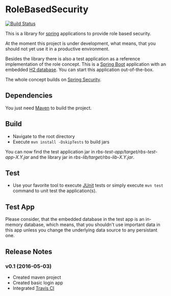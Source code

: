 # RoleBasedSecurity

[![Build Status](https://travis-ci.org/lukaswerner/RoleBasedSecurity.svg?branch=v0.1)](https://travis-ci.org/lukaswerner/RoleBasedSecurity)

This is a library for [spring](https://spring.io/sp) applications to provide role based security.

At the moment this project is under development, what means, that you should
not yet use it in a productive environment.

Besides the library there is also a test application as a reference
implementation of the role concept. This is a [Spring Boot](http://projects.spring.io/spring-boot/) application with an
embedded [H2 database](http://www.h2database.com/html/main.html). You can start this application out-of-the-box.

The whole concept builds on [Spring Security](http://projects.spring.io/spring-security/).

## Dependencies
You just need [Maven](http://maven.apache.org/) to build the project.

## Build
- Navigate to the root directory
- Execute `mvn install -DskipTests` to build jars

You can now find the test application jar in *rbs-test-app/target/rbs-test-app-X.Y.jar*
and the library jar in *rbs-lib/target/rbs-lib-X.Y.jar*.

## Test
- Use your favorite tool to execute [JUnit](http://junit.org/junit4/) tests or
simply execute `mvn test` command to unit test the application(s).

## Test App
Please consider, that the embedded database in the test app is an in-memory database,
which means, that you shouldn't use important data in this app unless you change
the underlying data source to any persistant one.

## Release Notes

### v0.1 (2016-05-03)
- Created maven project
- Created basic login app
- Integrated [Travis CI](https://travis-ci.org/)
